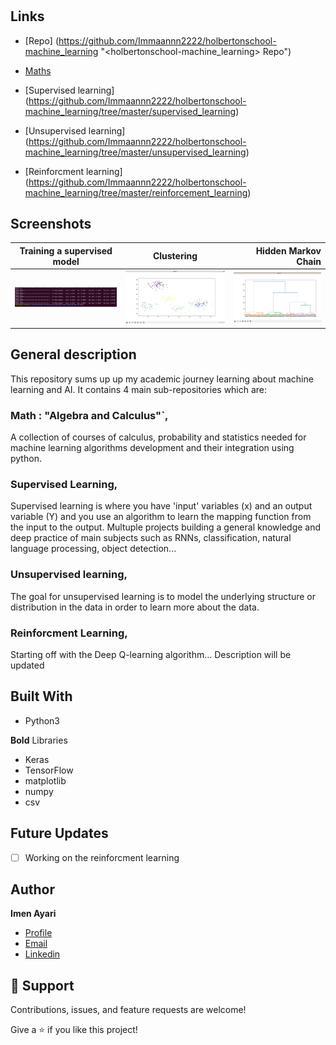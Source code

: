 <h1 align="center"><holbertonschool-machine_learning></h1>

<p align="center"><Academic project for Holberton school Tunis machine learning specialization></p>

## Links

- [Repo] (<https://github.com/Immaannn2222/holbertonschool-machine_learning> "<holbertonschool-machine_learning> Repo")

- [Maths](<https://github.com/Immaannn2222/holbertonschool-machine_learning/tree/master/math>)

- [Supervised learning] (<https://github.com/Immaannn2222/holbertonschool-machine_learning/tree/master/supervised_learning>)

- [Unsupervised learning] (<https://github.com/Immaannn2222/holbertonschool-machine_learning/tree/master/unsupervised_learning>)

- [Reinforcment learning] (<https://github.com/Immaannn2222/holbertonschool-machine_learning/tree/master/reinforcement_learning>)

## Screenshots


| Training a supervised model       | Clustering                                | Hidden Markov Chain      |
| :-------------------------:       | :---------------------------------------: | --------------------:    |
| ![train](/screenshot/train.png)   | ![cluster](/screenshot/clustering.png)    |  ![Hidden Markov](/screenshot/unsuper.png)

## General description

This repository sums up up my academic journey learning about machine learning and AI.
It contains 4 main sub-repositories which are:

### Math : "Algebra and Calculus"`,

A collection of courses of calculus,  probability and statistics needed for machine learning algorithms development and their integration using python.

### Supervised Learning,

Supervised learning is where you have 'input' variables (x) and an output variable (Y) and you use an algorithm to learn the mapping function from the input to the output.
Multuple projects building a general knowledge and deep practice of main subjects such as RNNs, classification, natural language processing, object detection...

### Unsupervised learning,

The goal for unsupervised learning is to model the underlying structure or distribution in the data in order to learn more about the data.

### Reinforcment Learning,

Starting off with the Deep Q-learning algorithm... Description will be updated


## Built With

- Python3

**Bold** Libraries

- Keras
- TensorFlow
- matplotlib
- numpy
- csv

## Future Updates

- [ ] Working on the reinforcment learning

## Author

**Imen Ayari**
- [Profile](https://github.com/Immaannn2222 "Immaannn2222")
- [Email](imennaayari@gmail.com)
- [Linkedin](https://www.linkedin.com/in/imen-ayari1-77312a1a2/)


## 🤝 Support

Contributions, issues, and feature requests are welcome!

Give a ⭐️ if you like this project!
